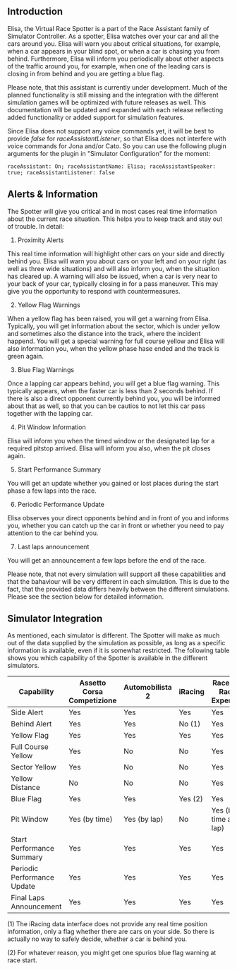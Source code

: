 ## Introduction

Elisa, the Virtual Race Spotter is a part of the Race Assistant family of Simulator Controller. As a spotter, Elisa watches over your car and all the cars around you. Elisa will warn you about critical situations, for example, when a car appears in your blind spot, or when a car is chasing you from behind. Furthermore, Elisa will inform you periodically about other aspects of the traffic around you, for example, when one of the leading cars is closing in from behind and you are getting a blue flag.

Please note, that this assistant is currently under development. Much of the planned functionality is still missing and the integration with the different simulation games will be optimized with future releases as well. This documentation will be updated and expanded with each release reflecting added functionality or added support for simulation features.

Since Elisa does not support any voice commands yet, it will be best to provide *false* for *raceAssistantListener*, so that Elisa does not interfere with voice commands for Jona and/or Cato. So you can use the following plugin arguments for the plugin in "Simulator Configuration" for the moment:

    raceAssistant: On; raceAssistantName: Elisa; raceAssistantSpeaker: true; raceAssistantListener: false

## Alerts & Information

The Spotter will give you critical and in most cases real time information about the current race situation. This helps you to keep track and stay out of trouble. In detail:

1. Proximity Alerts

This real time information will highlight other cars on your side and directly behind you. Elisa will warn you about cars on your left and on your right (as well as three wide situations) and will also inform you, when the situation has cleared up. A warning will also be issued, when a car is very near to your back of your car, typically closing in for a pass maneuver. This may give you the opportunity to respond with countermeasures.

2. Yellow Flag Warnings

When a yellow flag has been raised, you will get a warning from Elisa. Typically, you will get information about the sector, which is under yellow and sometimes also the distance into the track, where the incident happend. You will get a special warning for full course yellow and Elisa will also information you, when the yellow phase hase ended and the track is green again.

3. Blue Flag Warnings

Once a lapping car appears behind, you will get a blue flag warning. This typically appears, when the faster car is less than 2 seconds behind. If there is also a direct opponent currently behind you, you will be informed about that as well, so that you can be cautios to not let this car pass together with the lapping car.

4. Pit Window Information

Elisa will inform you when the timed window or the designated lap for a required pitstop arrived. Elisa will inform you also, when the pit closes again.

5. Start Performance Summary

You will get an update whether you gained or lost places during the start phase a few laps into the race.

6. Periodic Performance Update

Elisa observes your direct opponents behind and in front of you and informs you, whether you can catch up the car in front or whether you need to pay attention to the car behind you.

7. Last laps announcement

You will get an announcement a few laps before the end of the race.

Please note, that not every simulation will support all these capabilities and that the bahaviour will be very different in each simulation. This is due to the fact, that the provided data differs heavily between the different simulations. Please see the section below for detailed information.

## Simulator Integration

As mentioned, each simulator is different. The Spotter will make as much out of the data supplied by the simulation as possible, as long as a specific information is available, even if it is somewhat restricted. The following table shows you which capability of the Spotter is available in the different simulators.

| Capability                  | Assetto Corsa Competizione | Automobilista 2 | iRacing | RaceRoom Racing Experience | rFactor 2 |
| --------------------------- | -------------------------- | --------------- | ------- | -------------------------- | --------- |
| Side Alert                  | Yes                        | Yes             | Yes     | Yes                        | Yes       |
| Behind Alert                | Yes                        | Yes             | No (1)  | Yes                        | Yes       |
| Yellow Flag                 | Yes                        | Yes             | Yes     | Yes                        | Yes       |
| Full Course Yellow          | Yes                        | No              | No      | Yes                        | Yes       |
| Sector Yellow               | Yes                        | No              | No      | Yes                        | No        |
| Yellow Distance             | No                         | No              | No      | Yes                        | No        |
| Blue Flag                   | Yes                        | Yes             | Yes (2) | Yes                        | Yes       |
| Pit Window                  | Yes (by time)              | Yes (by lap)    | No      | Yes (by time and lap)      | No        |
| Start Performance Summary   | Yes                        | Yes             | Yes     | Yes                        | Yes       |
| Periodic Performance Update | Yes                        | Yes             | Yes     | Yes                        | Yes       |
| Final Laps Announcement     | Yes                        | Yes             | Yes     | Yes                        | Yes       |

(1) The iRacing data interface does not provide any real time position information, only a flag whether there are cars on your side. So there is actually no way to safely decide, whether a car is behind you.

(2) For whatever reason, you might get one spurios blue flag warning at race start.